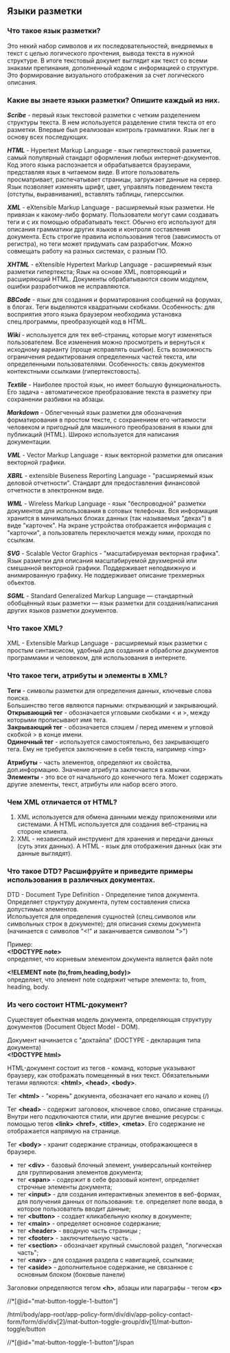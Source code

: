 ## Языки разметки  

### Что такое язык разметки?  
Это некий набор символов и их последовательностей, внедряемых в текст с целью логического прочтения, вывода текста в нужной структуре. В итоге текстовый докумет выглядит как текст со всеми знаками препинания, дополненный кодом с информацией о структуре. Это формирование визуального отображения за счет логического описания.    

### Какие вы знаете языки разметки? Опишите каждый из них.  

***Scribe*** - первый язык текстовой разметки с четким разделением структуры текста. В нем используется разделение стиля текста от его разметки. Впервые был реализован контроль грамматики. Язык лег в основу всех последующих.  

***HTML*** - Hypertext Markup Language - язык гипертекстовой разметки, самый популярный стандарт оформления любых интернет-документов. Код этого языка распознается и обрабатывается браузерами, представляя язык в читаемом виде. В итоге пользователь просматривает, распечатывает страницы, загружает данные на сервер. Язык позволяет изменять шрифт, цвет, управлять поведением текста (отступы, выравнивания), вставлять таблицы, гиперссылки.  

***XML*** - eXtensible Markup Language - расширяемый язык разметки. Не привязан к какому-либо формату. Пользователи могут сами создавать теги и с их помощью обрабатывать текст. Обычно его используют для описания грамматики других языков и контроля составления документа.  Есть строгие правила использования тегов (зависимость от регистра), но теги может придумать сам разработчик. Можно совмещать работу на разных системах, с разным ПО.  

***XHTML*** - eXtensible Hypertext Markup Language - расширяемый язык разметки гипертекста; Язык на основе XML, повторяющий и расширяющий HTML. Документы обрабатываются своим модулем, ошибки разработчиков не исправляются.  

***BBCode*** - язык для создания и форматирования сообщений на форумах, в блогах. Теги выделяются квадратными скобками. Особенность: для восприятия этого языка браузером необходима установка спец.программы, преобразующей код в HTML.  

***Wiki*** - используется для тех веб-страниц, которые могут изменяться пользователем. Все изменения можно просмотреть и вернуться к исходному варианту (проще исправлять ошибки). Есть возможность ограничения редактирования определенных частей текста, или определенными пользователями. Особенность: связь документов контекстными ссылками (гипертекстовость).  

***Textile*** - Наиболее простой язык, но имеет большую функциональность. Его задача - автоматическое преобразование текста в разметку при сохранении разбивки на абзацы.  

***Markdown*** - Облегченный язык разметки для обозначения форматирования в простом тексте, с сохранением его читаемости человеком и пригодный для машинного преобразования в языки для публикаций (HTML). Широко используется для написания документации.  

***VML*** - Vector Markup Language - язык векторной разметки для описания векторной графики.  

***XBRL*** - extensible Buseness Reporting Language - "расширяемый язык деловой отчетности". Стандарт для предоставления финансовой отчетности в электронном виде.  

***WML*** - Wireless Markup Language - язык "беспроводной" разметки документов для использования в сотовых телефонах. Вся информация хранится в минимальных блоках данных (так называемых "деках") в виде "карточек". На экране устройства отображается информация с "карточки", а пользователь переключается между ними, проходя по ссылкам.  

***SVG*** - Scalable Vector Graphics - "масштабируемая векторная графика". Язык разметки для описания масштабируемой двухмерной или смешанной векторной графики. Поддерживает неподвижную и анимированную графику. Не поддерживает описание трехмерных обьектов.  

***SGML*** - Standard Generalized Markup Language — стандартный обобщённый язык разметки — язык разметки для создания/написания других языков разметки документов.
 

### Что такое XML?  
XML - Extensible Markup Language - расширяемый язык разметки с простым синтаксисом, удобный для создания и обработки документов программами и человеком, для использования в интернете.  

### Что такое теги, атрибуты и элементы в XML?  
**Теги** - символы разметки для определения данных, ключевые слова поиска.  
Большинство тегов являются парными: открывающий и закрывающий.  
**Открывающий тег** - обозначается угловыми скобками < и >, между которыми прописывают имя тега.  
**Закрывающий тег** - обозначается слэшем / перед именем и угловой скобкой > в конце имени.  
**Одиночный тег** - используется самостоятельно, без закрывающего тега. Ему не требуется заключение в себя текста, например &#60;img&#62;  

**Атрибуты** - часть элементов, определяют их свойства, доп.информацию. Значение атрибута заключается в кавычки.  
**Элементы** - это все от начального до конечного тега. Может содержать другие элементы, текст, атрибуты или набор всего этого.  

### Чем XML отличается от HTML?   
1. XML используется для обмена данными между приложениями или системами. А HTML используется для создания веб-страниц на стороне клиента.
2. XML - независимый инструмент для хранения и передачи данных (суть этих данных). А HTML - язык для отображения данных (как эти данные выглядят).  

### Что такое DTD? Расшифруйте и приведите примеры использования в различных документах.  
DTD - Document Type Definition - Определение типов документа. Определяет структуру документа, путем составления списка допустимых элементов.  
Используется для определения сущностей (спец.символов или символьных строк в документе); для описания схемы документа (начинается с символов "<!" и заканчивается символом ">")  

Пример:  
 **&#60;!DOCTYPE note&#62;**  
определяет, что корневым элементом документа является файл note  

**&#60;!ELEMENT note (to,from,heading,body)&#62;**   
определяет, что элемент note содержит четыре элемента: to, from, heading, body. 

### Из чего состоит HTML-документ?  
Существует обьектная модель документа, определяющая структуру документов (Document Object Model - DOM).  

Документ начинается с "доктайпа" (DOCTYPE - декларация типа документа)  
**&#60;!DOCTYPE html&#62;**   

HTML-документ состоит из тегов - команд, которые указывают браузеру, как отображать помещенный в них текст. Обязательными тегами являются: **&#60;html&#62;**, **&#60;head&#62;**, **&#60;body&#62;**.   

Тег **&#60;html&#62;** - "корень" документа, обозначает его начало и конец (/)  

Тег **&#60;head&#62;** - содержит заголовок, ключевое слово, описание страницы. Внутри него подключаются стили, или другие внешние ресурсы: с помощью тегов **&#60;link&#62;** **&#60;href&#62;**, **&#60;title&#62;**, **&#60;meta&#62;**. Его содержание не отображается  напрямую на странице.  
  
Тег **&#60;body&#62;** - хранит содержание страницы, отображающееся в браузере.  
- тег **&#60;div&#62;** - базовый блочный элемент, универсальный контейнер для группирования элементов документа;  
- тег **&#60;span&#62;** - содержит в себе фразовый контент, определяет строчные элементы документа;  
- тег **&#60;input&#62;** - для создания интерактивных элементов в веб-формах, для получения данных от пользования: т.е. определяет поле ввода, в которое пользователь вводит данные;  
- тег **&#60;button&#62;** - создает кликабельную кнопку в документе; 
- тег **&#60;main&#62;** - определяет основное содержание;
- тег **&#60;header&#62;** - вводную часть страницы ;
- тег **&#60;footer&#62;** -  заключительную часть . 
- тег **&#60;section&#62;** - обозначает крупный смысловой раздел, "логическая часть";
- тег **&#60;nav&#62;** - для создания раздела с навигацией, ссылками;
- тег **&#60;aside&#62;** - дополнительное содержание, не связанное с основным блоком (боковые панели)   

Заголовки определяются тегом **&#60;h&#62;**, абзацы или параграфы - тегом **&#60;p&#62;**

//*[@id="mat-button-toggle-1-button"]

/html/body/app-root/app-policy-form/div/div/app-policy-contact-form/form/div/div[2]/mat-button-toggle-group/div[1]/mat-button-toggle/button  

//*[@id="mat-button-toggle-1-button"]/span